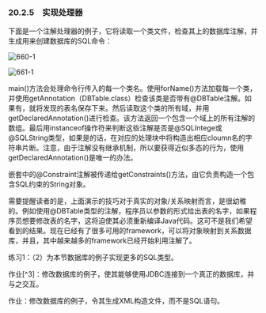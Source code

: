 ### 20.2.5　实现处理器

下面是一个注解处理器的例子，它将读取一个类文件，检查其上的数据库注解，并生成用来创建数据库的SQL命令：

![660-1](../Images/image03626.jpeg)

![661-1](../Images/image03627.jpeg)

main()方法会处理命令行传入的每一个类名。使用forName()方法加载每一个类，并使用getAnnotation（DBTable.class）检查该类是否带有@DBTable注解。如果有，就将发现的表名保存下来。然后读取这个类的所有域，并用getDeclaredAnnotation()进行检查。该方法返回一个包含一个域上的所有注解的数组。最后用instanceof操作符来判断这些注解是否是@SQLIntege或@SQLString类型，如果是的话，在对应的处理块中将构造出相应cloumn名的字符串片断。注意，由于注解没有继承机制，所以要获得近似多态的行为，使用getDeclaredAnnotation()是唯一的办法。

嵌套中的@Constraint注解被传递给getConstraints()方法，由它负责构造一个包含SQL约束的String对象。

需要提醒读者的是，上面演示的技巧对于真实的对象/关系映射而言，是很幼稚的。例如使用@DBTable类型的注解，程序员以参数的形式给出表的名字，如果程序员想要修改表的名字，这将迫使其必须重新编译Java代码。这可不是我们希望看到的结果。现在已经有了很多可用的framework，可以将对象映射到关系数据库，并且，其中越来越多的framework已经开始利用注解了。

练习1：（2）为本节数据库的例子实现更多的SQL类型。

作业[^3]：修改数据库的例子，使其能够使用JDBC连接到一个真正的数据库，并与之交互。

作业：修改数据库的例子，令其生成XML构造文件，而不是SQL语句。